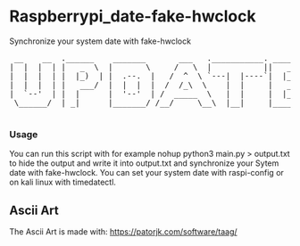 # Raspberrypi_date-fake-hwclock
Synchronize your system date with fake-hwclock
<pre>
 __    __  .______    _______       ___   .___________. _______      __    __  ____    __    ____  ______  __        ______     ______  __  ___ 
|  |  |  | |   _  \  |       \     /   \  |           ||   ____|    |  |  |  | \   \  /  \  /   / /      ||  |      /  __  \   /      ||  |/  / 
|  |  |  | |  |_)  | |  .--.  |   /  ^  \ `---|  |----`|  |__       |  |__|  |  \   \/    \/   / |  ,----'|  |     |  |  |  | |  ,----'|  '  /  
|  |  |  | |   ___/  |  |  |  |  /  /_\  \    |  |     |   __|      |   __   |   \            /  |  |     |  |     |  |  |  | |  |     |    <   
|  `--'  | |  |      |  '--'  | /  _____  \   |  |     |  |____     |  |  |  |    \    /\    /   |  `----.|  `----.|  `--'  | |  `----.|  .  \  
 \______/  | _|      |_______/ /__/     \__\  |__|     |_______|____|__|  |__|     \__/  \__/     \______||_______| \______/   \______||__|\__\ 
                                                              |______|                                                                                                                                                                                        
</pre>

### Usage
You can run this script with for example nohup python3 main.py > output.txt to hide the output and write it into output.txt and synchronize your Sytem date with fake-hwclock. You can set your system date with raspi-config or on kali linux with timedatectl.  

## Ascii Art  
The Ascii Art is made with: https://patorjk.com/software/taag/
